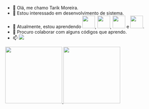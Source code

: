 - 👋 Olá, me chamo Tarik Moreira.
- 👀 Estou interessado em desenvolvimento de sistema.
- 🌱 Atualmente, estou aprendendo <img loading="lazy" src="https://cdn.jsdelivr.net/gh/devicons/devicon/icons/java/java-original.svg" width="40" height="40"/>, <img src="https://cdn.jsdelivr.net/gh/devicons/devicon@latest/icons/html5/html5-original-wordmark.svg" width="40" height="40" />, <img src="https://cdn.jsdelivr.net/gh/devicons/devicon@latest/icons/javascript/javascript-original.svg" width="40" heigth="40" /> e <img src="https://cdn.jsdelivr.net/gh/devicons/devicon@latest/icons/css3/css3-plain-wordmark.svg" width="40" heigth="40" />.
- 💞️ Procuro colaborar com alguns códigos que aprendo.
- 📫 <a href = "mailto:tarikmoreira3@gmail.com"><img loading="lazy" src="https://img.shields.io/badge/Gmail-D14836?style=for-the-badge&logo=gmail&logoColor=white" target="_blank"></a>
<div>
<a href="https://github.com/TarikMoreira">
<img loading="lazy" height="180em" src="https://github-readme-stats.vercel.app/api/top-langs/?username=TarikMoreira&layout=compact&langs_count=7&theme=dracula"/>
<img loading="lazy" height="180em" src="https://github-readme-stats.vercel.app/api?username=TarikMoreira&show_icons=true&theme=dracula&include_all_commits=true&count_private=true"/>
</div>



<!---
TarikMoreira/TarikMoreira is a ✨ special ✨ repository because its `README.md` (this file) appears on your GitHub profile.
You can click the Preview link to take a look at your changes.
--->
